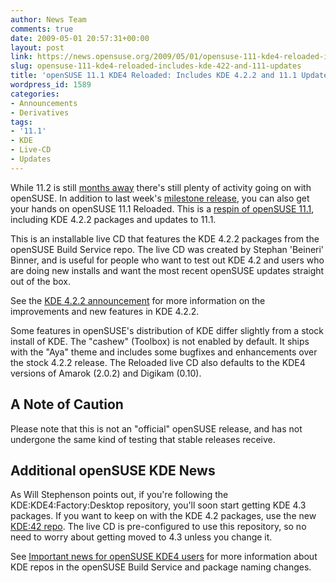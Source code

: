 ```yaml
---
author: News Team
comments: true
date: 2009-05-01 20:57:31+00:00
layout: post
link: https://news.opensuse.org/2009/05/01/opensuse-111-kde4-reloaded-includes-kde-422-and-111-updates/
slug: opensuse-111-kde4-reloaded-includes-kde-422-and-111-updates
title: 'openSUSE 11.1 KDE4 Reloaded: Includes KDE 4.2.2 and 11.1 Updates'
wordpress_id: 1589
categories:
- Announcements
- Derivatives
tags:
- '11.1'
- KDE
- Live-CD
- Updates
---
```


While 11.2 is still [months away](//en.opensuse.org/Roadmap) there's still plenty of activity going on with openSUSE. In addition to last week's [milestone release](//news.opensuse.org/2009/04/24/opensuse-112-milestone-1-released/), you can also get your hands on openSUSE 11.1 Reloaded. This is a [respin of openSUSE 11.1](//download.opensuse.org/repositories/KDE:/Medias/images/iso/), including KDE 4.2.2 packages and updates to 11.1.

This is an installable live CD that features the KDE 4.2.2 packages from the openSUSE Build Service repo. The live CD was created by Stephan 'Beineri' Binner, and is useful for people who want to test out KDE 4.2 and users who are doing new installs and want the most recent openSUSE updates straight out of the box.

See the [KDE 4.2.2 announcement](//kde.org/announcements/announce-4.2.2.php) for more information on the improvements and new features in KDE 4.2.2.

Some features in openSUSE's distribution of KDE differ slightly from a stock install of KDE. The "cashew" (Toolbox) is not enabled by default. It ships with the "Aya" theme and includes some bugfixes and enhancements over the stock 4.2.2 release. The Reloaded live CD also defaults to the KDE4 versions of Amarok (2.0.2) and Digikam (0.10).


## A Note of Caution


Please note that this is not an "official" openSUSE release, and has not undergone the same kind of testing that stable releases receive.


## Additional openSUSE KDE News


As Will Stephenson points out, if you're following the KDE:KDE4:Factory:Desktop repository, you'll soon start getting KDE 4.3 packages. If you want to keep on with the KDE 4.2 packages, use the new [KDE:42 repo](//download.opensuse.org/repositories/KDE:/42/openSUSE_11.1/). The live CD is pre-configured to use this repository, so no need to worry about getting moved to 4.3 unless you change it.

See [Important news for openSUSE KDE4 users](//mschlander.wordpress.com/2009/04/25/important-news-for-opensuse-kde4-users/) for more information about KDE repos in the openSUSE Build Service and package naming changes.
